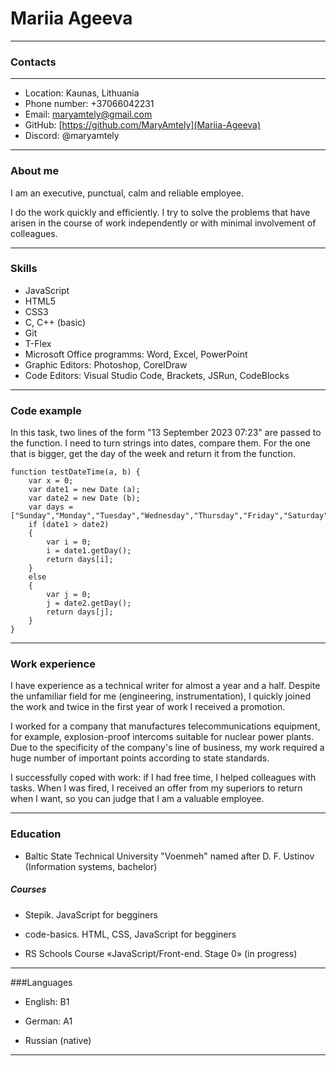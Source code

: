 # Mariia Ageeva

---

### Contacts

---

* Location: Kaunas, Lithuania
* Phone number: +37066042231
* Email: maryamtely@gmail.com
* GitHub: [https://github.com/MaryAmtely](Mariia-Ageeva)
* Discord: @maryamtely

---

### About me

I am an executive, punctual, calm and reliable employee.

I do the work quickly and efficiently. I try to solve the problems that have arisen in the course of work independently or with minimal involvement of colleagues.

---

### Skills

* JavaScript
* HTML5
* CSS3
* C, C++ (basic)
* Git
* T-Flex
* Microsoft Office programms: Word, Excel, PowerPoint
* Graphic Editors: Photoshop, CorelDraw
* Code Editors: Visual Studio Code, Brackets, JSRun, CodeBlocks

---

### Code example

In this task, two lines of the form "13 September 2023 07:23" are passed to the function. I need to turn strings into dates, compare them. For the one that is bigger, get the day of the week and return it from the function.

```
function testDateTime(a, b) {
    var x = 0;
    var date1 = new Date (a);
    var date2 = new Date (b);
    var days = ["Sunday","Monday","Tuesday","Wednesday","Thursday","Friday","Saturday"];
    if (date1 > date2) 
    {
        var i = 0;
        i = date1.getDay();
        return days[i];
    }
    else 
    {
        var j = 0;
        j = date2.getDay();
        return days[j];  
    }
}
```

---

### Work experience

I have experience as a technical writer for almost a year and a half. Despite the unfamiliar field for me (engineering, instrumentation), I quickly joined the work and twice in the first year of work I received a promotion.

I worked for a company that manufactures telecommunications equipment, for example, explosion-proof intercoms suitable for nuclear power plants. Due to the specificity of the company's line of business, my work required a huge number of important points according to state standards.

I successfully coped with work: if I had free time, I helped colleagues with tasks. When I was fired, I received an offer from my superiors to return when I want, so you can judge that I am a valuable employee.

---

### Education

* Baltic State Technical University "Voenmeh" named after D. F. Ustinov (Information systems, bachelor)

##### Courses

* Stepik. JavaScript for begginers 

* code-basics. HTML, CSS, JavaScript for begginers

* RS Schools Course «JavaScript/Front-end. Stage 0» (in progress)

---

###Languages

* English: B1

* German: A1

* Russian (native)

---




